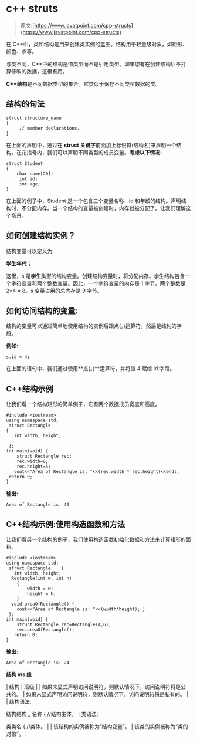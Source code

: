 # c++ struts

> 原文:[https://www.javatpoint.com/cpp-structs](https://www.javatpoint.com/cpp-structs)

在 C++中，类和结构是用来创建类实例的蓝图。结构用于轻量级对象，如矩形、颜色、点等。

与类不同，C++中的结构是值类型而不是引用类型。如果您有在创建结构后不打算修改的数据，这很有用。

**C++结构**是不同数据类型的集合。它类似于保存不同类型数据的类。

## 结构的句法

```
struct structure_name
{
     // member declarations.
} 

```

在上面的声明中，通过在 **struct 关键字**前面加上标识符(结构名)来声明一个结构。在花括号内，我们可以声明不同类型的成员变量。**考虑以下情况:**

```
struct Student
{
    char name[20];
     int id;
     int age;
}

```

在上面的例子中，Student 是一个包含三个变量名称、id 和年龄的结构。声明结构时，不分配内存。当一个结构的变量被创建时，内存就被分配了。让我们理解这个场景。

## 如何创建结构实例？

结构变量可以定义为:

**学生年代；**

这里，s 是**学生**类型的结构变量。创建结构变量时，将分配内存。学生结构包含一个字符变量和两个整数变量。因此，一个字符变量的内存是 1 字节，两个整数是 2*4 = 8。s 变量占用的总内存是 9 字节。

## 如何访问结构的变量:

结构的变量可以通过简单地使用结构的实例后跟点(。)运算符，然后是结构的字段。

**例如:**

```
s.id = 4;

```

在上面的语句中，我们通过使用**点(。)**运算符，并将值 4 赋给 id 字段。

## C++结构示例

让我们看一个结构矩形的简单例子，它有两个数据成员宽度和高度。

```
#include <iostream>  
using namespace std;  
 struct Rectangle    
{    
   int width, height;    

 };    
int main(void) {  
    struct Rectangle rec;  
    rec.width=8;  
    rec.height=5;  
   cout<<"Area of Rectangle is: "<<(rec.width * rec.height)<<endl;  
 return 0;  
}  

```

**输出:**

```
Area of Rectangle is: 40

```

## C++结构示例:使用构造函数和方法

让我们看另一个结构的例子，我们使用构造函数初始化数据和方法来计算矩形的面积。

```
#include <iostream>  
using namespace std;  
 struct Rectangle    {    
   int width, height;    
  Rectangle(int w, int h)    
    {    
        width = w;    
        height = h;    
    }    
  void areaOfRectangle() {     
    cout<<"Area of Rectangle is: "<<(width*height); }    
 };    
int main(void) {  
    struct Rectangle rec=Rectangle(4,6);  
    rec.areaOfRectangle();  
   return 0;  
}  

```

**输出:**

```
Area of Rectangle is: 24

```

**结构 v/s 级**

| 结构 | 班级 |
| 如果未显式声明访问说明符，则默认情况下，访问说明符将是公共的。 | 如果未显式声明访问说明符，则默认情况下，访问说明符将是私有的。 |
| 结构语法:

结构结构 _ 名称
{
//结构主体。
 | 类语法:

类类名
{
//类体。
 |
| 该结构的实例被称为“结构变量”。 | 该类的实例被称为“类的对象”。 |